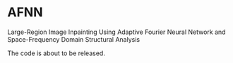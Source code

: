 # AFNN
Large-Region Image Inpainting Using Adaptive Fourier Neural Network and Space-Frequency Domain Structural Analysis

The code is about to be released.
